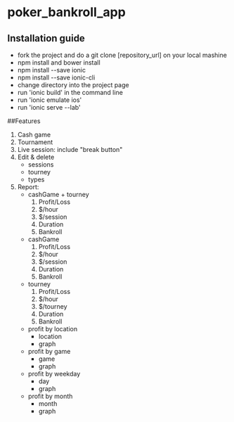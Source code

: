 # poker_bankroll_app

## Installation guide
* fork the project and do a git clone [repository_url] on your local mashine
* npm install and bower install
* npm install --save ionic
* npm install --save ionic-cli
* change directory into the project page
* run 'ionic build' in the command line
* run 'ionic emulate ios'
* run 'ionic serve --lab'


##Features
1. Cash game  
2. Tournament  
3. Live session: include "break button"   
4. Edit & delete  
	- sessions  
	- tourney  
	- types   
5. Report:  
	- cashGame + tourney
		1. Profit/Loss
		2. $/hour
		3. $/session
		4. Duration
		5. Bankroll
	- cashGame
		1. Profit/Loss
		2. $/hour
		3. $/session
		4. Duration
		5. Bankroll
	- tourney
		1. Profit/Loss
		2. $/hour
		3. $/tourney
		4. Duration
		5. Bankroll
	- profit by location
		- location
		- graph
	- profit by game
		- game
		- graph
	- profit by weekday
		- day
		- graph		
	- profit by month
		- month
		- graph
